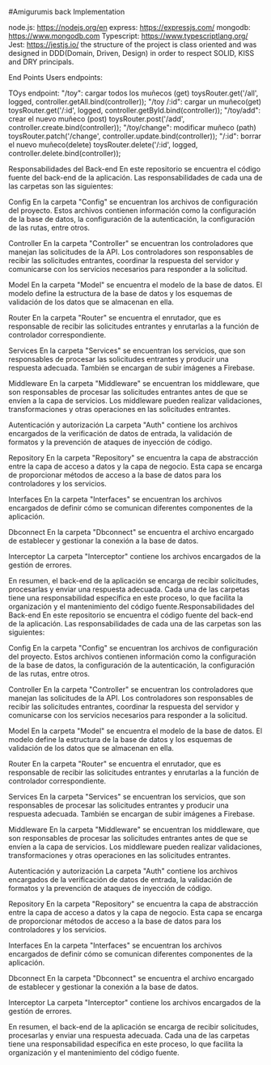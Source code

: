 #Amigurumis back
Implementation

node.js: https://nodejs.org/en
express: https://expressjs.com/
mongodb: https://www.mongodb.com
Typescript: https://www.typescriptlang.org/
Jest: https://jestjs.io/
the structure of the project is class oriented and was designed in DDD(Domain, Driven, Design) in order to respect SOLID, KISS and DRY principals.

End Points
Users endpoints:

TOys endpoint:
"/toy": cargar todos los muñecos (get)
toysRouter.get('/all', logged, controller.getAll.bind(controller));
"/toy /:id": cargar un muñeco(get)
toysRouter.get('/:id', logged, controller.getById.bind(controller));
"/toy/add": crear el nuevo muñeco (post)
toysRouter.post('/add', controller.create.bind(controller));
"/toy/change": modificar muñeco (path)
toysRouter.patch('/change', controller.update.bind(controller));
"/:id": borrar el nuevo muñeco(delete)
toysRouter.delete('/:id', logged, controller.delete.bind(controller));

Responsabilidades del Back-end
En este repositorio se encuentra el código fuente del back-end de la aplicación. Las responsabilidades de cada una de las carpetas son las siguientes:

Config
En la carpeta "Config" se encuentran los archivos de configuración del proyecto. Estos archivos contienen información como la configuración de la base de datos, la configuración de la autenticación, la configuración de las rutas, entre otros.

Controller
En la carpeta "Controller" se encuentran los controladores que manejan las solicitudes de la API. Los controladores son responsables de recibir las solicitudes entrantes, coordinar la respuesta del servidor y comunicarse con los servicios necesarios para responder a la solicitud.

Model
En la carpeta "Model" se encuentra el modelo de la base de datos. El modelo define la estructura de la base de datos y los esquemas de validación de los datos que se almacenan en ella.

Router
En la carpeta "Router" se encuentra el enrutador, que es responsable de recibir las solicitudes entrantes y enrutarlas a la función de controlador correspondiente.

Services
En la carpeta "Services" se encuentran los servicios, que son responsables de procesar las solicitudes entrantes y producir una respuesta adecuada. También se encargan de subir imágenes a Firebase.

Middleware
En la carpeta "Middleware" se encuentran los middleware, que son responsables de procesar las solicitudes entrantes antes de que se envíen a la capa de servicios. Los middleware pueden realizar validaciones, transformaciones y otras operaciones en las solicitudes entrantes.

Autenticación y autorización
La carpeta "Auth" contiene los archivos encargados de la verificación de datos de entrada, la validación de formatos y la prevención de ataques de inyección de código.

Repository
En la carpeta "Repository" se encuentra la capa de abstracción entre la capa de acceso a datos y la capa de negocio. Esta capa se encarga de proporcionar métodos de acceso a la base de datos para los controladores y los servicios.

Interfaces
En la carpeta "Interfaces" se encuentran los archivos encargados de definir cómo se comunican diferentes componentes de la aplicación.

Dbconnect
En la carpeta "Dbconnect" se encuentra el archivo encargado de establecer y gestionar la conexión a la base de datos.

Interceptor
La carpeta "Interceptor" contiene los archivos encargados de la gestión de errores.

En resumen, el back-end de la aplicación se encarga de recibir solicitudes, procesarlas y enviar una respuesta adecuada. Cada una de las carpetas tiene una responsabilidad específica en este proceso, lo que facilita la organización y el mantenimiento del código fuente.Responsabilidades del Back-end
En este repositorio se encuentra el código fuente del back-end de la aplicación. Las responsabilidades de cada una de las carpetas son las siguientes:

Config
En la carpeta "Config" se encuentran los archivos de configuración del proyecto. Estos archivos contienen información como la configuración de la base de datos, la configuración de la autenticación, la configuración de las rutas, entre otros.

Controller
En la carpeta "Controller" se encuentran los controladores que manejan las solicitudes de la API. Los controladores son responsables de recibir las solicitudes entrantes, coordinar la respuesta del servidor y comunicarse con los servicios necesarios para responder a la solicitud.

Model
En la carpeta "Model" se encuentra el modelo de la base de datos. El modelo define la estructura de la base de datos y los esquemas de validación de los datos que se almacenan en ella.

Router
En la carpeta "Router" se encuentra el enrutador, que es responsable de recibir las solicitudes entrantes y enrutarlas a la función de controlador correspondiente.

Services
En la carpeta "Services" se encuentran los servicios, que son responsables de procesar las solicitudes entrantes y producir una respuesta adecuada. También se encargan de subir imágenes a Firebase.

Middleware
En la carpeta "Middleware" se encuentran los middleware, que son responsables de procesar las solicitudes entrantes antes de que se envíen a la capa de servicios. Los middleware pueden realizar validaciones, transformaciones y otras operaciones en las solicitudes entrantes.

Autenticación y autorización
La carpeta "Auth" contiene los archivos encargados de la verificación de datos de entrada, la validación de formatos y la prevención de ataques de inyección de código.

Repository
En la carpeta "Repository" se encuentra la capa de abstracción entre la capa de acceso a datos y la capa de negocio. Esta capa se encarga de proporcionar métodos de acceso a la base de datos para los controladores y los servicios.

Interfaces
En la carpeta "Interfaces" se encuentran los archivos encargados de definir cómo se comunican diferentes componentes de la aplicación.

Dbconnect
En la carpeta "Dbconnect" se encuentra el archivo encargado de establecer y gestionar la conexión a la base de datos.

Interceptor
La carpeta "Interceptor" contiene los archivos encargados de la gestión de errores.

En resumen, el back-end de la aplicación se encarga de recibir solicitudes, procesarlas y enviar una respuesta adecuada. Cada una de las carpetas tiene una responsabilidad específica en este proceso, lo que facilita la organización y el mantenimiento del código fuente.
